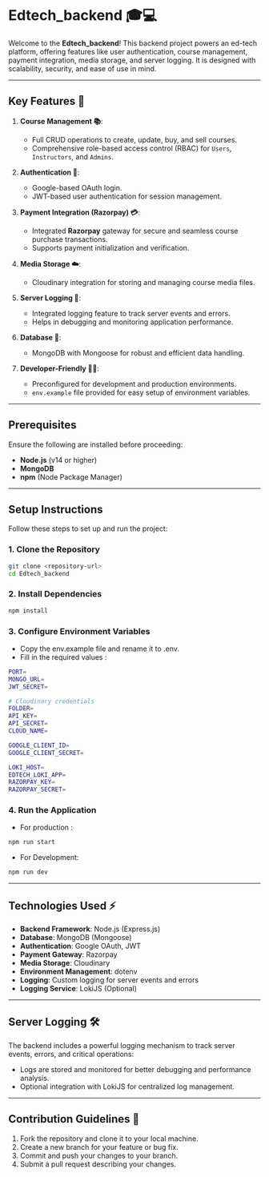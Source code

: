 # Edtech_backend 🎓💻

Welcome to the **Edtech_backend**! This backend project powers an ed-tech platform, offering features like user authentication, course management, payment integration, media storage, and server logging. It is designed with scalability, security, and ease of use in mind.

---

## Key Features 🚀

1. **Course Management 📚**:
   - Full CRUD operations to create, update, buy, and sell courses.
   - Comprehensive role-based access control (RBAC) for `Users`, `Instructors`, and `Admins`.

2. **Authentication 🔐**:
   - Google-based OAuth login.
   - JWT-based user authentication for session management.

3. **Payment Integration (Razorpay) 💳**:
   - Integrated **Razorpay** gateway for secure and seamless course purchase transactions.
   - Supports payment initialization and verification.

4. **Media Storage ☁️**:
   - Cloudinary integration for storing and managing course media files.

5. **Server Logging 📝**:
   - Integrated logging feature to track server events and errors.
   - Helps in debugging and monitoring application performance.

6. **Database 💾**:
   - MongoDB with Mongoose for robust and efficient data handling.

7. **Developer-Friendly 👨‍💻**:
   - Preconfigured for development and production environments.
   - `env.example` file provided for easy setup of environment variables.

---

## Prerequisites

Ensure the following are installed before proceeding:

- **Node.js** (v14 or higher)
- **MongoDB**
- **npm** (Node Package Manager)

---

## Setup Instructions

Follow these steps to set up and run the project:

### 1. Clone the Repository
```bash
git clone <repository-url>
cd Edtech_backend
```
### 2. Install Dependencies
```bash
npm install
```
### 3. Configure Environment Variables
- Copy the env.example file and rename it to .env.
- Fill in the required values :
```bash
PORT=
MONGO_URL=
JWT_SECRET=

# Cloudinary credentials
FOLDER=
API_KEY=
API_SECRET=
CLOUD_NAME=

GOOGLE_CLIENT_ID=
GOOGLE_CLIENT_SECRET=

LOKI_HOST=
EDTECH_LOKI_APP=
RAZORPAY_KEY=
RAZORPAY_SECRET=
```
### 4. Run the Application
- For production :
```bash
npm run start
```
- For Development:
```bash
npm run dev
```
---
## Technologies Used ⚡

- **Backend Framework**: Node.js (Express.js)
- **Database**: MongoDB (Mongoose)
- **Authentication**: Google OAuth, JWT
- **Payment Gateway**: Razorpay
- **Media Storage**: Cloudinary
- **Environment Management**: dotenv
- **Logging**: Custom logging for server events and errors
- **Logging Service**: LokiJS (Optional)
---
## Server Logging 🛠️

The backend includes a powerful logging mechanism to track server events, errors, and critical operations:

- Logs are stored and monitored for better debugging and performance analysis.
- Optional integration with LokiJS for centralized log management.
---
## Contribution Guidelines 🤝

1. Fork the repository and clone it to your local machine.
2. Create a new branch for your feature or bug fix.
3. Commit and push your changes to your branch.
4. Submit a pull request describing your changes.

